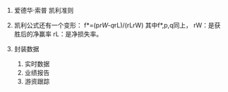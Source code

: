 1. 爱德华·索普 凯利准则
2. 凯利公式还有一个变形：
f*=(p*rW-q*rL)/(rLrW)
其中f*,p,q同上，
rW：是获胜后的净赢率
rL：是净损失率。



3. 封装数据
   1. 实时数据
   2. 业绩报告
   3. 游资跟踪
    